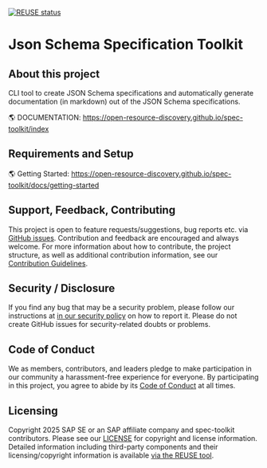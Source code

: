 [![REUSE status](https://api.reuse.software/badge/github.com/open-resource-discovery/spec-toolkit)](https://api.reuse.software/info/github.com/open-resource-discovery/spec-toolkit)

# Json Schema Specification Toolkit

## About this project

CLI tool to create JSON Schema specifications and automatically generate documentation (in markdown) out of the JSON Schema specifications.

🌎 DOCUMENTATION: <https://open-resource-discovery.github.io/spec-toolkit/index>

## Requirements and Setup

🌎 Getting Started: <https://open-resource-discovery.github.io/spec-toolkit/docs/getting-started>

## Support, Feedback, Contributing

This project is open to feature requests/suggestions, bug reports etc. via [GitHub issues](https://github.com/open-resource-discovery/spec-toolkit/issues). Contribution and feedback are encouraged and always welcome. For more information about how to contribute, the project structure, as well as additional contribution information, see our [Contribution Guidelines](CONTRIBUTING.md).

## Security / Disclosure

If you find any bug that may be a security problem, please follow our instructions at [in our security policy](https://github.com/open-resource-discovery/spec-toolkit/security/policy) on how to report it. Please do not create GitHub issues for security-related doubts or problems.

## Code of Conduct

We as members, contributors, and leaders pledge to make participation in our community a harassment-free experience for everyone. By participating in this project, you agree to abide by its [Code of Conduct](https://github.com/SAP/.github/blob/main/CODE_OF_CONDUCT.md) at all times.

## Licensing

Copyright 2025 SAP SE or an SAP affiliate company and spec-toolkit contributors. Please see our [LICENSE](LICENSE) for copyright and license information. Detailed information including third-party components and their licensing/copyright information is available [via the REUSE tool](https://api.reuse.software/info/github.com/open-resource-discovery/spec-toolkit).
